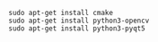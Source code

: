    
    sudo apt-get install cmake
    sudo apt-get install python3-opencv
    sudo apt-get install python3-pyqt5
